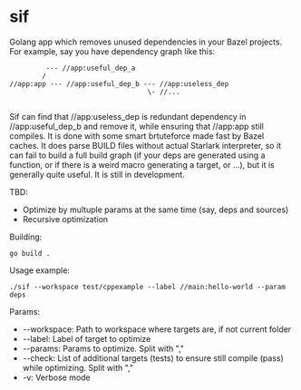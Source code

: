 # sif

Golang app which removes unused dependencies in your Bazel projects. For example, say you have dependency graph like this:

```
         --- //app:useful_dep_a
        /
//app:app --- //app:useful_dep_b --- //app:useless_dep
                                  \- //...


```

Sif can find that //app:useless_dep is redundant dependency in //app:useful_dep_b and remove it, while ensuring that //app:app still compiles. It is done with some smart brtuteforce made fast by Bazel caches. It does parse BUILD files without actual Starlark interpreter, so it can fail to build a full build graph (if your deps are generated using a function, or if there is a weird macro generating a target, or ...), but it is generally quite useful. It is still in development.

TBD:
* Optimize by multuple params at the same time (say, deps and sources)
* Recursive optimization

Building:
```
go build .
```

Usage example:
```
./sif --workspace test/cppexample --label //main:hello-world --param deps
```

Params:
* --workspace: Path to workspace where targets are, if not current folder
* --label: Label of target to optimize
* --params: Params to optimize. Split with ","
* --check: List of additional targets (tests) to ensure still compile (pass) while optimizing. Split with ","
* -v: Verbose mode